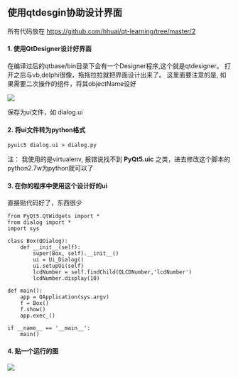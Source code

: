 使用qtdesgin协助设计界面
---

所有代码放在
https://github.com/hhuai/qt-learning/tree/master/2

#### 1. 使用QtDesigner设计好界面

在编译过后的qtbase/bin目录下会有一个Designer程序,这个就是qtdesigner。 
打开之后与vb,delphi很像，拖拖拉拉就把界面设计出来了。
这里面要注意的是, 如果需要二次操作的组件，将其objectName设好

![](http://hhuaiblog.qiniudn.com/qt3.png)

保存为ui文件，如 dialog.ui

#### 2. 将ui文件转为python格式

```
pyuic5 dialog.ui > dialog.py
```
注：  我使用的是virtualenv, 报错说找不到 **PyQt5.uic** 之类，进去修改这个脚本的 python2.7w为python就可以了

#### 3. 在你的程序中使用这个设计好的ui

直接贴代码好了，东西很少

```
from PyQt5.QtWidgets import *
from dialog import *
import sys

class Box(QDialog):
    def __init__(self):
        super(Box, self).__init__()
        ui = Ui_Dialog() 
        ui.setupUi(self)
        lcdNumber = self.findChild(QLCDNumber,'lcdNumber')
        lcdNumber.display(10)

def main():
    app = QApplication(sys.argv)
    f = Box()
    f.show()
    app.exec_()
    
if __name__ == '__main__':
    main()  
```

#### 4. 贴一个运行的图

![](http://hhuaiblog.qiniudn.com/qt4.png)
